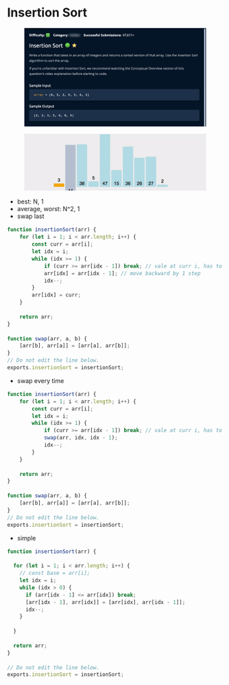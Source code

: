 # Insertion Sort

<figure><img src="../../../.gitbook/assets/Screenshot 2023-01-20 at 21.29.07.png" alt=""><figcaption></figcaption></figure>

<figure><img src="../../../.gitbook/assets/insertion-sort-graphic.gif" alt=""><figcaption></figcaption></figure>

* best: N, 1
* average, worst: N^2, 1
* swap last

```jsx
function insertionSort(arr) {
	for (let i = 1; i < arr.length; i++) {
		const curr = arr[i];
		let idx = i;
		while (idx >= 1) {
			if (curr >= arr[idx - 1]) break; // vale at curr i, has to be compared with all previous values
			arr[idx] = arr[idx - 1]; // move backward by 1 step
			idx--;
		}
		arr[idx] = curr;
	}

	return arr;
}

function swap(arr, a, b) {
	[arr[b], arr[a]] = [arr[a], arr[b]];
}
// Do not edit the line below.
exports.insertionSort = insertionSort;
```

* swap every time

```jsx
function insertionSort(arr) {
	for (let i = 1; i < arr.length; i++) {
		const curr = arr[i];
		let idx = i;
		while (idx >= 1) {
			if (curr >= arr[idx - 1]) break; // vale at curr i, has to be compared with all previous values
			swap(arr, idx, idx - 1);
			idx--;
		}
	}

	return arr;
}

function swap(arr, a, b) {
	[arr[b], arr[a]] = [arr[a], arr[b]];
}
// Do not edit the line below.
exports.insertionSort = insertionSort;
```

* simple

```jsx
function insertionSort(arr) {
  
  for (let i = 1; i < arr.length; i++) {
    // const base = arr[i];
    let idx = i;
    while (idx > 0) {
      if (arr[idx - 1] <= arr[idx]) break;
      [arr[idx - 1], arr[idx]] = [arr[idx], arr[idx - 1]];
      idx--;
    }
    
  }
  
  return arr;
}

// Do not edit the line below.
exports.insertionSort = insertionSort;
```
